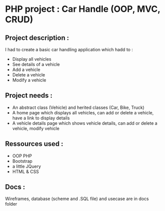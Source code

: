 # PHP project : Car Handle (OOP, MVC, CRUD)

## Project description :  
I had to create a basic car handling application which hadd to :  
- Display all vehicles  
- See details of a vehicle  
- Add a vehicle  
- Delete a vehicle  
- Modify a vehicle

## Project needs :  
- An abstract class (Vehicle) and herited classes (Car, Bike, Truck)  
- A home page which displays all vehicles, can add or delete a vehicle, have a link to display details  
- A vehicle details page which shows vehicle details, can add or delete a vehicle, modify vehicle

## Ressources used :  
- OOP PHP
- Bootstrap
- a little JQuery
- HTML & CSS

## Docs :  
Wireframes, database (scheme and .SQL file) and usecase are in docs folder
